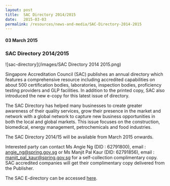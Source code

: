 ```yaml
---
layout: post
title:  SAC Directory 2014/2015
date:   2015-03-03
permalink: /resources/news-and-media/SAC-Directory-2014-2015
---
```

#### 03 March 2015
### **SAC Directory 2014/2015**

![sac-directory](/images/SAC Directory 2014 2015.png)

Singapore Accreditation Council (SAC) publishes an annual directory which features a comprehensive resource including accredited capabilities on about 500 certification bodies, laboratories, inspection bodies, proficiency testing providers and GLP facilities. In addition to the printed copy, SAC also introduced the new e-copy for this latest issue of directory.

The SAC Directory has helped many businesses to create greater awareness of their quality services, grow their presence in the market and network with a global network to capture new business opportunities in both the local and global markets. This issue focuses on the construction, biomedical, energy management, petrochemicals and food industries.
 
The SAC Directory 2014/15 will be available from March 2015 onwards.
 
Interested party can contact Ms Angie Ng (DID : 62791800), email : angie_ng@spring.gov.sg or Ms Manjit Pal Kaur (DID: 62791856), email : manjit_pal_kaur@spring.gov.sg  for a self-collection complimentary copy. SAC accredited companies will get their complimentary copy delivered from the Publisher.
  
The SAC E-directory can be accessed [here](http://www.multinine.com.sg/SAC14-Flipbook/index.html).
